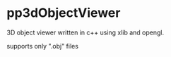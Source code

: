 # pp3dObjectViewer

3D object viewer written in c++ using xlib and opengl.

supports only ".obj" files
